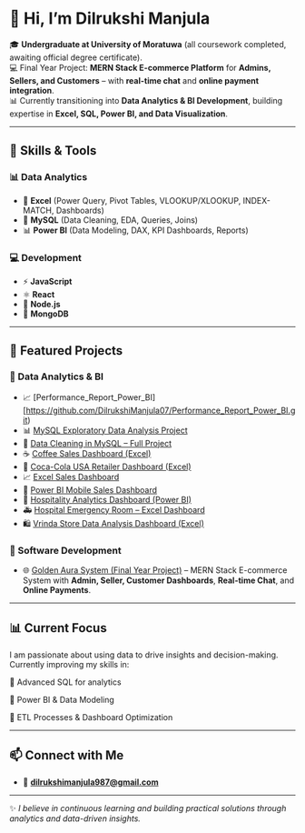 # 👋 Hi, I’m Dilrukshi Manjula  

🎓 **Undergraduate at University of Moratuwa** (all coursework completed, awaiting official degree certificate).  
💻 Final Year Project: **MERN Stack E-commerce Platform** for **Admins, Sellers, and Customers** – with **real-time chat** and **online payment integration**.  
📊 Currently transitioning into **Data Analytics & BI Development**, building expertise in **Excel, SQL, Power BI, and Data Visualization**.  

---

## 🚀 Skills & Tools  

### 📊 Data Analytics  
- 📗 **Excel** (Power Query, Pivot Tables, VLOOKUP/XLOOKUP, INDEX-MATCH, Dashboards)  
- 🐬 **MySQL** (Data Cleaning, EDA, Queries, Joins)  
- 📊 **Power BI** (Data Modeling, DAX, KPI Dashboards, Reports)  

### 💻 Development  
- ⚡ **JavaScript**  
- ⚛️ **React**  
- 🌱 **Node.js**  
- 🍃 **MongoDB**  
---

## 📂 Featured Projects  

### 🔹 Data Analytics & BI  
- 📈 [Performance_Report_Power_BI][https://github.com/DilrukshiManjula07/Performance_Report_Power_BI.git) 
- 📊 [MySQL Exploratory Data Analysis Project](https://github.com/DilrukshiManjula07/MySQL_Exploratory_Data_Analysis_Full_Project.git)  
- 🧹 [Data Cleaning in MySQL – Full Project](https://github.com/DilrukshiManjula07/Data_Cleaning_MySQL_Full_Project.git)  
- ☕ [Coffee Sales Dashboard (Excel)](https://github.com/DilrukshiManjula07/COFFEE-SALES-DASHBOARD-Excel-.git)  
- 🥤 [Coca-Cola USA Retailer Dashboard (Excel)](https://github.com/DilrukshiManjula07/Coca-Cola-USA_Retailer_Dashboard.git)  
- 📈 [Excel Sales Dashboard](https://github.com/DilrukshiManjula07/Excel-Sales-Dashboard.git)  
- 📱 [Power BI Mobile Sales Dashboard](https://github.com/DilrukshiManjula07/Power-BI-Mobile-Sales-Dashboard.git)  
- 🏨 [Hospitality Analytics Dashboard (Power BI)](https://github.com/DilrukshiManjula07/Hospitality-Analytics-Dashboard_Power-BI.git)  
- 🚑 [Hospital Emergency Room – Excel Dashboard](https://github.com/DilrukshiManjula07/Full-Excel-Dashboard-of-Hospital_Emergency_Room.git)  
- 🛍️ [Vrinda Store Data Analysis Dashboard (Excel)](https://github.com/DilrukshiManjula07/Vrinda-Store-Data-Analysis-Dashboard.git)  

### 🔹 Software Development  
- 🌐 [Golden Aura System (Final Year Project)](https://github.com/DilrukshiManjula07/Golden_Aura_System.git) – MERN Stack E-commerce System with **Admin, Seller, Customer Dashboards**, **Real-time Chat**, and **Online Payments**.  

---

## 📊 Current Focus

I am passionate about using data to drive insights and decision-making.
Currently improving my skills in:

📌 Advanced SQL for analytics

📌 Power BI & Data Modeling

📌 ETL Processes & Dashboard Optimization

---

## 📫 Connect with Me  


- 📧 **dilrukshimanjula987@gmail.com**  

---

✨ *I believe in continuous learning and building practical solutions through analytics and data-driven insights.*  

